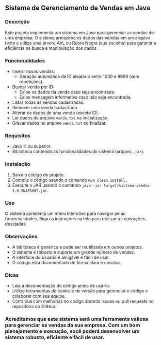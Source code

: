 ## Sistema de Gerenciamento de Vendas em Java

### Descrição

Este projeto implementa um sistema em Java para gerenciar as vendas de uma empresa. O sistema armazena os dados das vendas em um arquivo texto e utiliza uma árvore AVL ou Rubro Negra (sua escolha) para garantir a eficiência na busca e manipulação dos dados.

### Funcionalidades

* Inserir novas vendas:
    * Geração automática de ID aleatório entre 1000 e 9999 (sem repetições).
* Buscar venda por ID:
    * Exibe os dados da venda caso seja encontrada.
    * Exibe mensagem informativa caso não seja encontrada.
* Listar todas as vendas cadastradas.
* Remover uma venda cadastrada.
* Alterar os dados de uma venda (exceto ID).
* Ler dados do arquivo `venda.txt` na inicialização.
* Gravar dados no arquivo `venda.txt` ao finalizar.

### Requisitos

* Java 11 ou superior.
* Biblioteca contendo as funcionalidades do sistema (arquivo `.jar`).

### Instalação

1. Baixe o código do projeto.
2. Compile o código usando o comando `mvn clean install`.
3. Execute o JAR usando o comando `java -jar target/sistema-vendas-1.0-SNAPSHOT.jar`.

### Uso

O sistema apresenta um menu interativo para navegar pelas funcionalidades. Siga as instruções na tela para realizar as operações desejadas.

### Observações

* A biblioteca é genérica e pode ser reutilizada em outros projetos.
* O sistema é robusto e suporta um grande número de vendas.
* A interface do usuário é amigável e fácil de usar.
* O código está documentado de forma clara e concisa.

### Dicas

* Leia a documentação do código antes de usá-lo.
* Utilize ferramentas de controle de versão para gerenciar o código e colaborar com sua equipe.
* Contribua com melhorias no código abrindo issues ou pull requests no repositório do GitHub.

### Acreditamos que este sistema será uma ferramenta valiosa para gerenciar as vendas da sua empresa. Com um bom planejamento e execução, você poderá desenvolver um sistema robusto, eficiente e fácil de usar.
